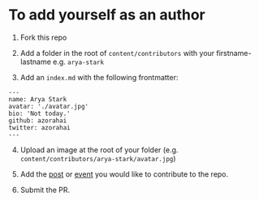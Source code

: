 # To add yourself as an author


1. Fork this repo

2. Add a folder in the root of `content/contributors` with your firstname-lastname e.g. `arya-stark`

3. Add an `index.md` with the following frontmatter:

```
---
name: Arya Stark
avatar: './avatar.jpg'
bio: 'Not today.'
github: azorahai
twitter: azorahai
---
```

4. Upload an image at the root of your folder (e.g. `content/contributors/arya-stark/avatar.jpg`)

5. Add the [post](https://github.com/aws-amplify/community/tree/master/content/posts) or [event](https://github.com/aws-amplify/community/tree/master/content/events) you would like to contribute to the repo.

5. Submit the PR.
